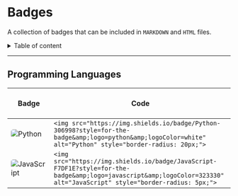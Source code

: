 # Badges

A collection of badges that can be included in `MARKDOWN` and `HTML` files.


<details>
<summary>Table of content</summary>

## Table of content


</details>

----

## Programming Languages

$~~~~~~~~~~~$ Badge $~~~~~~~~~~~$ | Code
--------------- | ---------
<img class="badge" src="https://img.shields.io/badge/Python-3776AB?style=for-the-badge&amp;logo=python&amp;logoColor=white" alt="Python" style="border-radius: 5px;"> | ```<img src="https://img.shields.io/badge/Python-306998?style=for-the-badge&amp;logo=python&amp;logoColor=white" alt="Python" style="border-radius: 20px;">```
<img src="https://img.shields.io/badge/JavaScript-F7DF1E?style=for-the-badge&amp;logo=javascript&amp;logoColor=323330" alt="JavaScript" style="border-radius: 5px;"> | ```<img src="https://img.shields.io/badge/JavaScript-F7DF1E?style=for-the-badge&amp;logo=javascript&amp;logoColor=323330" alt="JavaScript" style="border-radius: 5px;">```

[comment]: <> (This is a comment, it will not be included)
